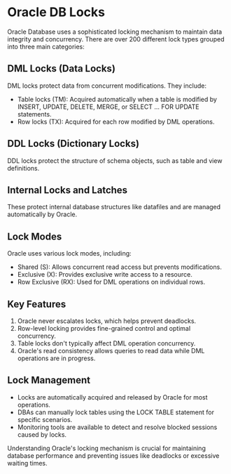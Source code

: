 # Oracle DB Locks

Oracle Database uses a sophisticated locking mechanism to maintain data integrity and concurrency. There are over 200 different lock types grouped into three main categories:

## DML Locks (Data Locks)
DML locks protect data from concurrent modifications. They include:

- Table locks (TM): Acquired automatically when a table is modified by INSERT, UPDATE, DELETE, MERGE, or SELECT ... FOR UPDATE statements.
- Row locks (TX): Acquired for each row modified by DML operations.

## DDL Locks (Dictionary Locks)
DDL locks protect the structure of schema objects, such as table and view definitions.

## Internal Locks and Latches
These protect internal database structures like datafiles and are managed automatically by Oracle.

## Lock Modes

Oracle uses various lock modes, including:

- Shared (S): Allows concurrent read access but prevents modifications.
- Exclusive (X): Provides exclusive write access to a resource.
- Row Exclusive (RX): Used for DML operations on individual rows.

## Key Features

1. Oracle never escalates locks, which helps prevent deadlocks.
2. Row-level locking provides fine-grained control and optimal concurrency.
3. Table locks don't typically affect DML operation concurrency.
4. Oracle's read consistency allows queries to read data while DML operations are in progress.

## Lock Management

- Locks are automatically acquired and released by Oracle for most operations.
- DBAs can manually lock tables using the LOCK TABLE statement for specific scenarios.
- Monitoring tools are available to detect and resolve blocked sessions caused by locks.

Understanding Oracle's locking mechanism is crucial for maintaining database performance and preventing issues like deadlocks or excessive waiting times.